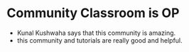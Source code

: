 # Community Classroom is OP

- Kunal Kushwaha says that this community is amazing.
- this community and tutorials are really good and helpful.

